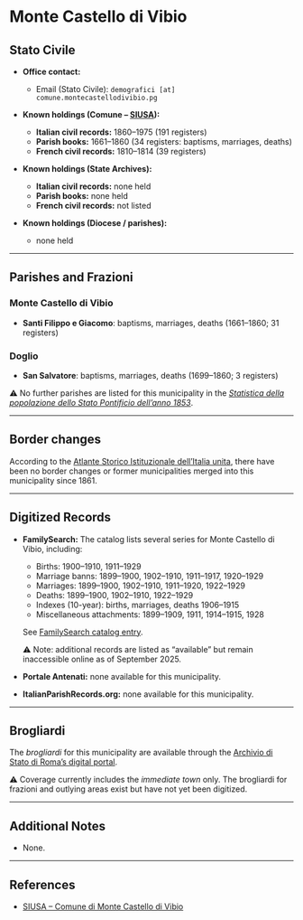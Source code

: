 # Monte Castello di Vibio

## Stato Civile

* **Office contact:**

  * Email (Stato Civile): `demografici [at] comune.montecastellodivibio.pg`

* **Known holdings (Comune – [SIUSA](https://siusa-archivi.cultura.gov.it/cgi-bin/siusa/pagina.pl?TipoPag=comparc&Chiave=257151)):**

  * **Italian civil records:** 1860–1975 (191 registers)
  * **Parish books:** 1661–1860 (34 registers: baptisms, marriages, deaths)
  * **French civil records:** 1810–1814 (39 registers)

* **Known holdings (State Archives):**

  * **Italian civil records:** none held
  * **Parish books:** none held
  * **French civil records:** not listed

* **Known holdings (Diocese / parishes):**

  * none held

---

## Parishes and Frazioni

### Monte Castello di Vibio

* **Santi Filippo e Giacomo**: baptisms, marriages, deaths (1661–1860; 31 registers)

### Doglio

* **San Salvatore**: baptisms, marriages, deaths (1699–1860; 3 registers)

⚠️ No further parishes are listed for this municipality in the *[Statistica della popolazione dello Stato Pontificio dell’anno 1853](https://www.google.it/books/edition/Statistics_della_popolazione_dello_Stato/v6dCAQAAMAAJ)*.

---

## Border changes

According to the [Atlante Storico Istituzionale dell’Italia unita](http://dati.san.beniculturali.it/asi/local/), there have been no border changes or former municipalities merged into this municipality since 1861.

---

## Digitized Records

* **FamilySearch:** The catalog lists several series for Monte Castello di Vibio, including:

  * Births: 1900–1910, 1911–1929
  * Marriage banns: 1899–1900, 1902–1910, 1911–1917, 1920–1929
  * Marriages: 1899–1900, 1902–1910, 1911–1920, 1922–1929
  * Deaths: 1899–1900, 1902–1910, 1922–1929
  * Indexes (10-year): births, marriages, deaths 1906–1915
  * Miscellaneous attachments: 1899–1909, 1911, 1914–1915, 1928

  See [FamilySearch catalog entry](https://www.familysearch.org/en/search/catalog/835028).

  ⚠️ Note: additional records are listed as “available” but remain inaccessible online as of September 2025.

* **Portale Antenati:** none available for this municipality.

* **ItalianParishRecords.org:** none available for this municipality.

---

## Brogliardi

The *brogliardi* for this municipality are available through the [Archivio di Stato di Roma’s digital portal](https://imagoarchiviodistatoroma.cultura.gov.it/Gregoriano/s_brogliardi.php?Provincia=Perugia&Denominazione=Monte%20Castello).

⚠️ Coverage currently includes the *immediate town* only. The brogliardi for frazioni and outlying areas exist but have not yet been digitized.

---

## Additional Notes

* None.

---

## References

* [SIUSA – Comune di Monte Castello di Vibio](https://siusa-archivi.cultura.gov.it/cgi-bin/siusa/pagina.pl?TipoPag=comparc&Chiave=257151)
